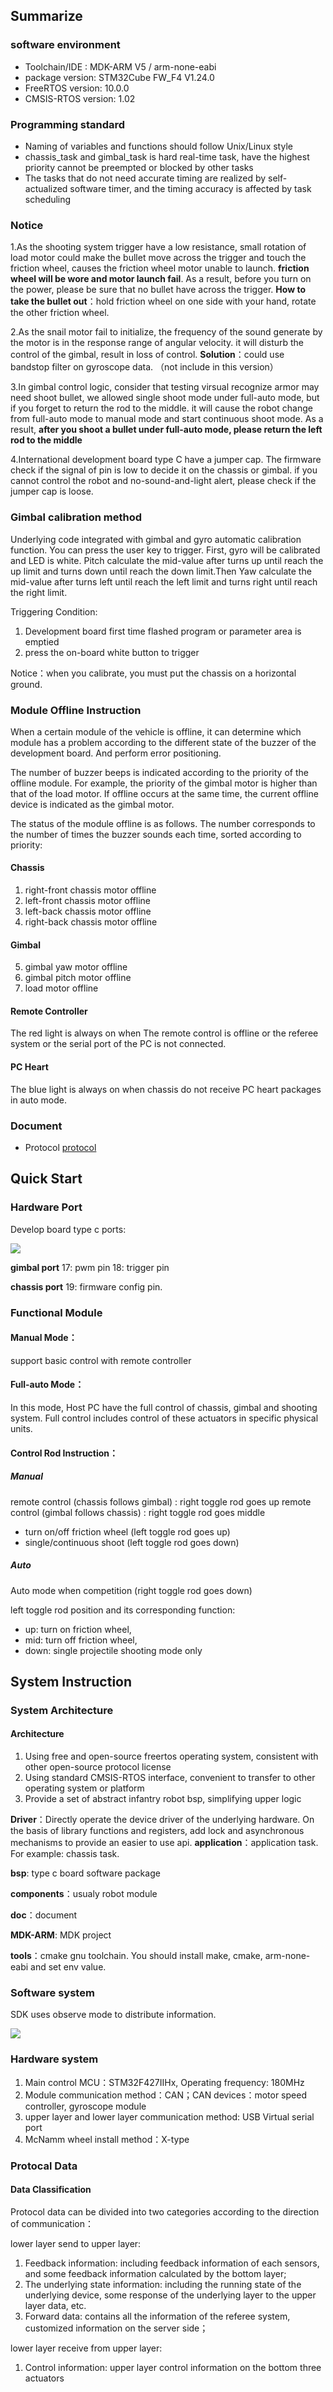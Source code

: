 
## Summarize

### software environment

 - Toolchain/IDE : MDK-ARM V5 / arm-none-eabi
 - package version: STM32Cube FW_F4 V1.24.0
 - FreeRTOS version: 10.0.0
 - CMSIS-RTOS version: 1.02

### Programming standard

- Naming of variables and functions should follow Unix/Linux style
- chassis\_task and gimbal\_task is hard real-time task, have the highest priority cannot be preempted or blocked by other tasks
- The tasks that do not need accurate timing are realized by self-actualized software timer, and the timing accuracy is affected by task scheduling

### Notice

1.As the shooting system trigger have a low resistance, small rotation of load motor could make the bullet move across the trigger and touch the friction wheel, causes the friction wheel motor unable to launch. **friction wheel will be wore and motor launch fail**. As a result, before you turn on the power, please be sure that no bullet have across the trigger. **How to take the bullet out**：hold friction wheel on one side with your hand, rotate the other friction wheel.

2.As the snail motor fail to initialize, the frequency of the sound generate by the motor is in the response range of angular velocity. it will disturb the control of the gimbal, result in loss of control. **Solution**：could use bandstop filter on gyroscope data. （not include in this version）

3.In gimbal control logic, consider that testing virsual recognize armor may need shoot bullet, we allowed single shoot mode under full-auto mode, but if you forget to return the rod to the middle. it will cause the robot change from full-auto mode to manual mode and start continuous shoot mode. As a result, **after you shoot a bullet under full-auto mode, please return the left rod to the middle**

4.International development board type C have a jumper cap. The firmware check if the signal of pin is low to decide it on the chassis or gimbal. if you cannot control the robot and no-sound-and-light alert, please check if the jumper cap is loose.

### Gimbal calibration method
Underlying code integrated with gimbal and gyro automatic calibration function. You can press the user key to trigger. First, gyro will be calibrated and LED is white. Pitch calculate the mid-value after turns  up until reach the up limit and turns down until reach the down limit.Then Yaw calculate the mid-value after turns left until reach the left limit and turns right until reach the right limit.

Triggering Condition:
1. Development board first time flashed program or parameter area is emptied
2. press the on-board white button to trigger

Notice：when you calibrate, you must put the chassis on a horizontal ground.

### Module Offline Instruction
When a certain module of the vehicle is offline, it can determine which module has a problem according to the different state of the buzzer of the development board. And perform error positioning.

The number of buzzer beeps is indicated according to the priority of the offline module. For example, the priority of the gimbal motor is higher than that of the load motor. If offline occurs at the same time, the current offline device is indicated as the gimbal motor.

The status of the module offline is as follows. The number corresponds to the number of times the buzzer sounds each time, sorted according to priority:

#### Chassis

1. right-front chassis motor offline
2. left-front chassis motor offline
3. left-back chassis motor offline
4. right-back chassis motor offline


#### Gimbal

5. gimbal yaw motor offline
6. gimbal pitch motor offline
7. load motor offline

#### Remote Controller

The red light is always on when The remote control is offline or the referee system or the serial port of the PC is not connected.

#### PC Heart

The blue light is always on when chassis do not receive PC heart packages in auto mode.

### Document

- Protocol  [protocol](../en/protocol.md)

## Quick Start

### Hardware Port

Develop board type c ports:

![](doc/image/hardware.png)

**gimbal port**
17: pwm pin
18: trigger pin

**chassis port**
19: firmware config pin.

### Functional Module

#### Manual Mode：

support basic control with remote controller

#### Full-auto Mode：

In this mode, Host PC have the full control of chassis, gimbal and shooting system. Full control includes control of these actuators in specific physical units.

#### Control Rod Instruction：

##### Manual

remote control (chassis follows gimbal) : right toggle rod goes up
remote control (gimbal follows chassis) : right toggle rod goes middle

- turn on/off friction wheel (left toggle rod goes up)
- single/continuous shoot (left toggle rod goes down)

##### Auto

Auto mode when competition (right toggle rod goes down)

left toggle rod position and its corresponding function:

- up: turn on friction wheel,
- mid: turn off friction wheel,
- down: single projectile shooting mode only

## System Instruction

### System Architecture

#### Architecture

1. Using free and open-source freertos operating system, consistent with other open-source protocol license
2. Using standard CMSIS-RTOS interface, convenient to transfer to other operating system or platform
3. Provide a set of abstract infantry robot bsp, simplifying upper logic

**Driver**：Directly operate the device driver of the underlying hardware. On the basis of library functions and registers, add lock and asynchronous mechanisms to provide an easier to use api.
**application**：application task. For example: chassis task.

**bsp**: type c board software package

**components**：usualy robot module

**doc**：document

**MDK-ARM**: MDK project

**tools**：cmake gnu toolchain. You should install make, cmake, arm-none-eabi and set env value.

### Software system

SDK uses observe mode to distribute information.

![](../image/software.png)

### Hardware system

1. Main control MCU：STM32F427IIHx, Operating frequency: 180MHz
2. Module communication method：CAN；CAN devices：motor speed controller, gyroscope module
3. upper layer and lower layer communication method: USB Virtual serial port
4. McNamm wheel install method：X-type

### Protocal Data

#### Data Classification

Protocol data can be divided into two categories according to the direction of communication：

lower layer send to upper layer:

1. Feedback information: including feedback information of each sensors, and some feedback information calculated by the bottom layer;
2. The underlying state information: including the running state of the underlying device, some response of the underlying layer to the upper layer data, etc.
3. Forward data: contains all the information of the referee system, customized information on the server side；

lower layer receive from upper layer:

1. Control information: upper layer control information on the bottom three actuators

